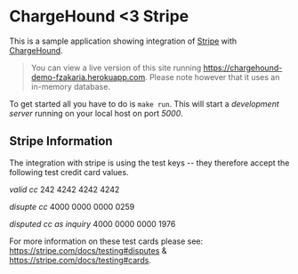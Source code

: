 # ChargeHound <3 Stripe

This is a sample application showing integration of [Stripe](https://stripe.com) with
[ChargeHound](https://www.chargehound.com).

> You can view a live version of this site running https://chargehound-demo-fzakaria.herokuapp.com. Please note however that it uses an in-memory database.

To get started all you have to do is `make run`.
This will start a *development server* running on your local host on port *5000*.

## Stripe Information

The integration with stripe is using the test keys -- they therefore accept the following test credit card values.

*valid cc* 242 4242 4242 4242

*disupte cc* 4000 0000 0000 0259

*disputed cc as inquiry* 4000 0000 0000 1976

For more information on these test cards please see: https://stripe.com/docs/testing#disputes & https://stripe.com/docs/testing#cards.